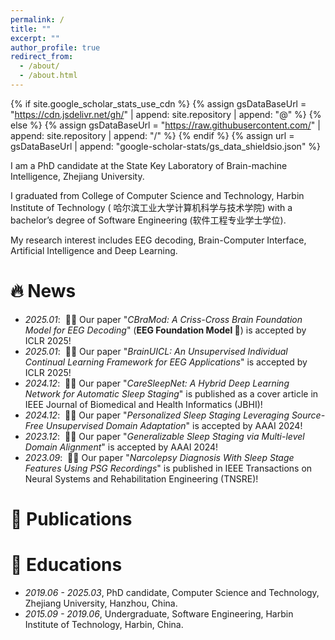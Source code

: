 ```yaml
---
permalink: /
title: ""
excerpt: ""
author_profile: true
redirect_from:
  - /about/
  - /about.html
---
```


{% if site.google_scholar_stats_use_cdn %}
{% assign gsDataBaseUrl = "https://cdn.jsdelivr.net/gh/" | append: site.repository | append: "@" %}
{% else %}
{% assign gsDataBaseUrl = "https://raw.githubusercontent.com/" | append: site.repository | append: "/" %}
{% endif %}
{% assign url = gsDataBaseUrl | append: "google-scholar-stats/gs_data_shieldsio.json" %}

<span class='anchor' id='about-me'></span>

I am a PhD candidate at the State Key Laboratory of Brain-machine Intelligence, Zhejiang University.

I graduated from College of Computer Science and Technology, Harbin Institute of Technology (
哈尔滨工业大学计算机科学与技术学院) with a bachelor’s degree of Software Engineering (软件工程专业学士学位).

My research interest includes EEG decoding, Brain-Computer Interface, Artificial Intelligence and Deep Learning.

[//]: # (My research interest includes neural machine translation and computer vision. I have published more than 100 papers at)

[//]: # (the top international AI conferences with total <a href='https://scholar.google.com/citations?user=DhtAFkwAAAAJ'>google)

[//]: # (scholar citations <strong><span id='total_cit'>260000+</span></strong></a> &#40;You can also use google scholar)

[//]: # (badge <a href='https://scholar.google.com/citations?user=DhtAFkwAAAAJ'><img src="https://img.shields.io/endpoint?url={{ url | url_encode }}&logo=Google%20Scholar&labelColor=f6f6f6&color=9cf&style=flat&label=citations"></a>&#41;.)

# 🔥 News

- *2025.01*: &nbsp;🎉🎉 Our paper "_CBraMod: A Criss-Cross Brain Foundation Model for EEG Decoding_" (**EEG Foundation Model 🚀**) is accepted by ICLR
  2025!
- *2025.01*: &nbsp;🎉🎉 Our paper "_BrainUICL: An Unsupervised Individual Continual Learning Framework for EEG
  Applications_" is accepted by ICLR 2025!
- *2024.12*: &nbsp;🎉🎉 Our paper "_CareSleepNet: A Hybrid Deep Learning Network for Automatic Sleep Staging_" is
  published as a cover article in IEEE Journal of Biomedical and Health Informatics (JBHI)!
- *2024.12*: &nbsp;🎉🎉 Our paper "_Personalized Sleep Staging Leveraging Source-Free Unsupervised Domain Adaptation_" is
  accepted by AAAI 2024!
- *2023.12*: &nbsp;🎉🎉 Our paper "_Generalizable Sleep Staging via Multi-level Domain Alignment_" is accepted by AAAI
  2024!
- *2023.09*: &nbsp;🎉🎉 Our paper "_Narcolepsy Diagnosis With Sleep Stage Features Using PSG Recordings_" is
  published in IEEE Transactions on Neural Systems and Rehabilitation Engineering (TNSRE)!

# 📝 Publications

[//]: # (<div class='paper-box'><div class='paper-box-image'><div><div class="badge">CVPR 2016</div><img src='images/500x300.png' alt="sym" width="100%"></div></div>)

[//]: # ()

[//]: # (<div class='paper-box-text' markdown="1">)

[//]: # ()

[//]: # ()

[//]: # ([Deep Residual Learning for Image Recognition]&#40;https://openaccess.thecvf.com/content_cvpr_2016/papers/He_Deep_Residual_Learning_CVPR_2016_paper.pdf&#41;)

[//]: # ()

[//]: # ()

[//]: # (**Kaiming He**, Xiangyu Zhang, Shaoqing Ren, Jian Sun)

[//]: # ()

[//]: # ()

[//]: # ([**Project)

[//]: # ()

[//]: # (**]&#40;https://scholar.google.com/citations?view_op=view_citation&hl=zh-CN&user=DhtAFkwAAAAJ&citation_for_view=DhtAFkwAAAAJ:ALROH1vI_8AC&#41; <strong><span class='show_paper_citations' data='DhtAFkwAAAAJ:ALROH1vI_8AC'></span></strong>)

[//]: # ()

[//]: # ()

[//]: # (- Lorem ipsum dolor sit amet, consectetur adipiscing elit. Vivamus ornare aliquet ipsum, ac tempus justo dapibus sit)

[//]: # ()

[//]: # (  amet.)

[//]: # ()

[//]: # ()

[//]: # (</div>)

[//]: # ()

[//]: # (</div>)

[//]: # ()

[//]: # ()

[//]: # (- [Lorem ipsum dolor sit amet, consectetur adipiscing elit. Vivamus ornare aliquet ipsum, ac tempus justo dapibus sit amet]&#40;https://github.com&#41;,)

[//]: # ()

[//]: # (  A, B, C, **CVPR 2020**)

[//]: # (# 🎖 Honors and Awards)

[//]: # ()

[//]: # (- *2021.10* Lorem ipsum dolor sit amet, consectetur adipiscing elit. Vivamus ornare aliquet ipsum, ac tempus justo)

[//]: # (  dapibus sit amet.)

[//]: # (- *2021.09* Lorem ipsum dolor sit amet, consectetur adipiscing elit. Vivamus ornare aliquet ipsum, ac tempus justo)

[//]: # (  dapibus sit amet.)

# 📖 Educations

- *2019.06 - 2025.03*, PhD candidate, Computer Science and Technology, Zhejiang University, Hanzhou, China.
- *2015.09 - 2019.06*, Undergraduate, Software Engineering, Harbin Institute of Technology, Harbin, China.

[//]: # (# 💬 Invited Talks)

[//]: # ()

[//]: # (- *2021.06*, Lorem ipsum dolor sit amet, consectetur adipiscing elit. Vivamus ornare aliquet ipsum, ac tempus justo)

[//]: # (  dapibus sit amet.)

[//]: # (- *2021.03*, Lorem ipsum dolor sit amet, consectetur adipiscing elit. Vivamus ornare aliquet ipsum, ac tempus justo)

[//]: # (  dapibus sit amet. \| [\[video\]]&#40;https://github.com/&#41;)

[//]: # ()

[//]: # (# 💻 Internships)

[//]: # ()

[//]: # (- *2019.05 - 2020.02*, [Lorem]&#40;https://github.com/&#41;, China.)